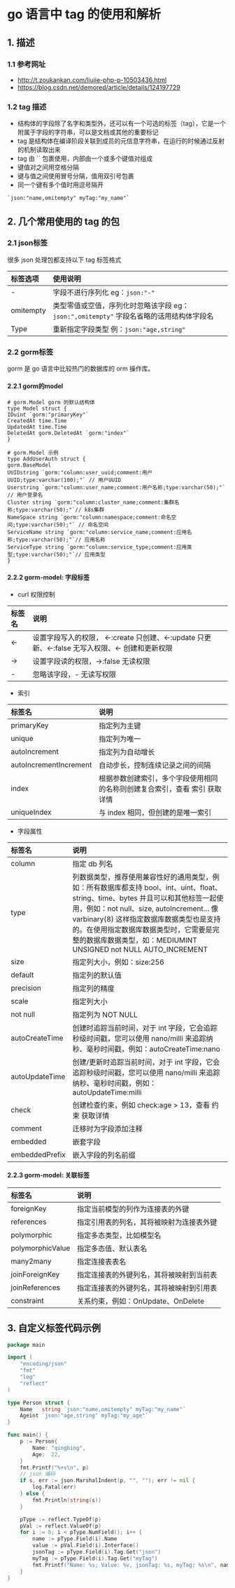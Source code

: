 # go 语言中 tag 的使用和解析

## 1. 描述

### 1.1 参考网址

- http://t.zoukankan.com/liujie-php-p-10503436.html
- https://blog.csdn.net/demored/article/details/124197729

### 1.2 tag 描述

- 结构体的字段除了名字和类型外，还可以有一个可选的标签（tag），它是一个附属于字段的字符串，可以是文档或其他的重要标记
- tag 是结构体在编译阶段关联到成员的元信息字符串，在运行的时候通过反射的机制读取出来
- tag 由 `` 包裹使用，内部由一个或多个键值对组成
- 键值对之间用空格分隔
- 键与值之间使用冒号分隔，值用双引号包裹
- 同一个键有多个值时用逗号隔开

```text
`json:"name,omitempty" myTag:"my_name"`
```

## 2. 几个常用使用的 tag 的包

### 2.1 json标签

很多 json 处理包都支持以下 tag 标签格式

| 标签选项 | 使用说明 |
|:---|:---|
| - | 字段不进行序列化 eg：`json:"-"` |
| omitempty | 类型零值或空值，序列化时忽略该字段 eg：`json:",omitempty"` 字段名省略的话用结构体字段名 |
| Type | 重新指定字段类型 例：`json:"age,string"` |

### 2.2 gorm标签

gorm 是 go 语言中比较热门的数据库的 orm 操作库。

#### 2.2.1 gorm的model

```text
# gorm.Model gorm 的默认结构体
type Model struct {
IDuint `gorm:"primaryKey"`
CreatedAt time.Time
UpdatedAt time.Time
DeletedAt gorm.DeletedAt `gorm:"index"`
}

# gorm.Model 示例
type AddUserAuth struct {
gorm.BaseModel
UUIDstring `gorm:"column:user_uuid;comment:用户UUID;type:varchar(100);"` // 用户UUID
Userstring `gorm:"column:user_name;comment:用户名称;type:varchar(50);"` // 用户登录名
Cluster string `gorm:"column:cluster_name;comment:集群名称;type:varchar(50);"`// k8s集群
NameSpace string `gorm:"column:namespace;comment:命名空间;type:varchar(50);"` // 命名空间
ServiceName string `gorm:"column:service_name;comment:应用名称;type:varchar(50);"`// 应用名称
ServiceType string `gorm:"column:service_type;comment:应用类型;type:varchar(50);"`// 应用类型
}
```

#### 2.2.2 gorm-model: 字段标签

- curl 权限控制

| 标签名 | 说明 |
|:---|:---|
| <- | 设置字段写入的权限， <-:create 只创建、<-:update 只更新、<-:false 无写入权限、<- 创建和更新权限 |
| -> | 设置字段读的权限，->:false 无读权限 |
| - | 忽略该字段，- 无读写权限 |

- 索引

| 标签名 | 说明 |
|:---|:---|
| primaryKey | 指定列为主键 |
| unique | 指定列为唯一 |
| autoIncrement | 指定列为自动增长 |
| autoIncrementIncrement | 自动步长，控制连续记录之间的间隔 |
| index | 根据参数创建索引，多个字段使用相同的名称则创建复合索引，查看 索引 获取详情|
| uniqueIndex | 与 index 相同，但创建的是唯一索引 |

- 字段属性

| 标签名 | 说明 |
|:---|:---|
| column | 指定 db 列名|
| type | 列数据类型，推荐使用兼容性好的通用类型，例如：所有数据库都支持 bool、int、uint、float、string、time、bytes 并且可以和其他标签一起使用，例如：not null、size, autoIncrement… 像 varbinary(8) 这样指定数据库数据类型也是支持的。在使用指定数据库数据类型时，它需要是完整的数据库数据类型，如：MEDIUMINT UNSIGNED not NULL AUTO_INCREMENT |
| size | 指定列大小，例如：size:256|
| default | 指定列的默认值 |
| precision | 指定列的精度 |
| scale | 指定列大小 |
| not null | 指定列为 NOT NULL |
| autoCreateTime | 创建时追踪当前时间，对于 int 字段，它会追踪秒级时间戳，您可以使用 nano/milli 来追踪纳秒、毫秒时间戳，例如：autoCreateTime:nano |
| autoUpdateTime | 创建/更新时追踪当前时间，对于 int 字段，它会追踪秒级时间戳，您可以使用 nano/milli 来追踪纳秒、毫秒时间戳，例如：autoUpdateTime:milli |
| check | 创建检查约束，例如 check:age > 13，查看 约束 获取详情 |
| comment | 迁移时为字段添加注释 |
| embedded | 嵌套字段 |
| embeddedPrefix | 嵌入字段的列名前缀 |

#### 2.2.3 gorm-model: 关联标签

| 标签名 | 说明 |
|:---|:---|
| foreignKey | 指定当前模型的列作为连接表的外键 |
| references | 指定引用表的列名，其将被映射为连接表外键 |
| polymorphic | 指定多态类型，比如模型名 |
| polymorphicValue | 指定多态值、默认表名 |
| many2many | 指定连接表表名 |
| joinForeignKey | 指定连接表的外键列名，其将被映射到当前表 |
| joinReferences | 指定连接表的外键列名，其将被映射到引用表 |
| constraint | 关系约束，例如：OnUpdate、OnDelete |

## 3. 自定义标签代码示例

```go
package main

import (
	"encoding/json"
	"fmt"
	"log"
	"reflect"
)

type Person struct {
	Name   string `json:"name,omitempty" myTag:"my_name"`
	Ageint `json:"age,string" myTag:"my_age"`
}

func main() {
	p := Person{
		Name: "qingbing",
		Age:  22,
	}
	fmt.Printf("%+v\n", p)
	// json 编码
	if s, err := json.MarshalIndent(p, "", ""); err != nil {
		log.Fatal(err)
	} else {
		fmt.Println(string(s))
	}

	pType := reflect.TypeOf(p)
	pVal := reflect.ValueOf(p)
	for i := 0; i < pType.NumField(); i++ {
		name := pType.Field(i).Name
		value := pVal.Field(i).Interface()
		jsonTag := pType.Field(i).Tag.Get("json")
		myTag := pType.Field(i).Tag.Get("myTag")
		fmt.Printf("Name: %s; Value: %v, jsonTag: %s, myTag: %s\n", name, value, jsonTag, myTag)
	}
}

```